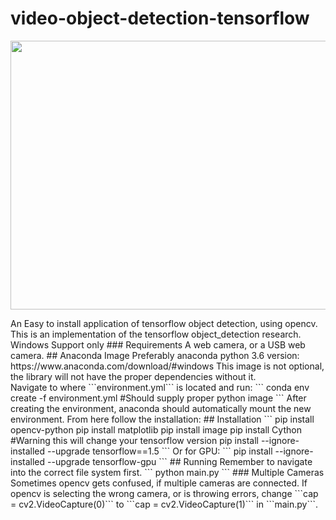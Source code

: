# video-object-detection-tensorflow
<p align="center">
  <img src="https://www.google.com/url?sa=i&rct=j&q=&esrc=s&source=images&cd=&cad=rja&uact=8&ved=2ahUKEwiJ4fjCot_bAhXOHzQIHfnaCR8QjRx6BAgBEAU&url=https%3A%2F%2Fwww.theta.co.nz%2Fnews-blogs%2Ftech-blog%2Fobject-detection-on-a-raspberry-pi%2F&psig=AOvVaw2D8HI2Jn6Lqc0R0DkedKgP&ust=1529481941637654" width=676 height=430>
</p>
An Easy to install application of tensorflow object detection, using opencv. This is an implementation of the tensorflow object_detection research. 
Windows Support only 
### Requirements
A web camera, or a USB web camera.
## Anaconda Image
Preferably anaconda python 3.6 version: https://www.anaconda.com/download/#windows
This image is not optional, the library will not have the proper dependencies without it.
<br>
Navigate to where ```environment.yml``` is located and run:
```
conda env create -f environment.yml #Should supply proper python image
```
After creating the environment, anaconda should automatically mount the new environment. From here follow the installation:
## Installation 
```
pip install opencv-python
pip install matplotlib
pip install image
pip install Cython
#Warning this will change your tensorflow version
pip install --ignore-installed --upgrade tensorflow==1.5
```
Or for GPU:
```
pip install --ignore-installed --upgrade tensorflow-gpu
```
## Running
Remember to navigate into the correct file system first. 
```
python main.py
```
### Multiple Cameras
Sometimes opencv gets confused, if multiple cameras are connected. If opencv is selecting the wrong camera, or is throwing errors, change ```cap = cv2.VideoCapture(0)``` to ```cap = cv2.VideoCapture(1)``` in ```main.py```.
